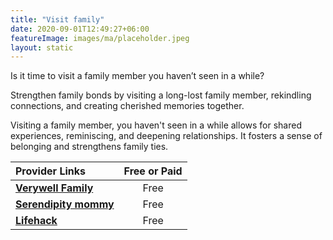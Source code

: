 ```yaml
---
title: "Visit family"
date: 2020-09-01T12:49:27+06:00
featureImage: images/ma/placeholder.jpeg
layout: static
---
```


Is it time to visit a family member you haven’t seen in a while?

Strengthen family bonds by visiting a long-lost family member, rekindling connections, and creating cherished memories together.

Visiting a family member, you haven't seen in a while allows for shared experiences, reminiscing, and deepening relationships. It fosters a sense of belonging and strengthens family ties.

| Provider Links      | Free or Paid  |  
| :-----------          | :--------------:      |  
| [**Verywell Family**](https://www.verywellfamily.com/finding-quality-family-time-616982) | Free  | 
| [**Serendipity mommy**](https://serendipitymommy.com/long-time-no-talk-how-to-talk-to-family-you-havent-seen-in-ages/) | Free  | 
| [**Lifehack**](https://www.lifehack.org/808737/spending-time-with-family) | Free | 
  

<br/><br/>






